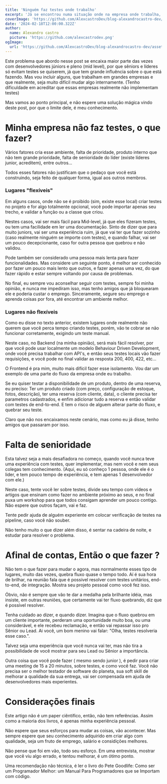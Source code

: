 ```yaml
---
title: 'Ninguém faz testes onde trabalho'
excerpt: 'Já se encontrou numa situação onde na empresa onde trabalha, ninguém faz testes?'
coverImage: 'https://github.com/AlexcastroDev/blog-alexandrocastro-dev/assets/10711649/81e56ec7-60ba-439c-b4f8-76e9ddd2f8f4'
date: '2024-02-18T12:00:00.322Z'
author:
  name: Alexandro castro
  picture: 'https://github.com/alexcastrodev.png'
ogImage:
  url: 'https://github.com/AlexcastroDev/blog-alexandrocastro-dev/assets/10711649/81e56ec7-60ba-439c-b4f8-76e9ddd2f8f4'
---
```


Este problema que abordo nesse post se encaixa maior parte das vezes com desenvolvedores júniors e pleno (mid level), por que sêniors e líderes só evitam testes se quiserem, já que tem grande influência sobre o que está fazendo. 
Mas vou incluir alguns, que trabalham em grandes empresas e que realmente, seja muito difícil mudar algo internamente. (Tenho dificuldade em acreditar que essas empresas realmente não implementam testes)

Mas vamos ao ponto principal, e não espere uma solução mágica vindo deste post, por que o limite dele, é meu conhecimento.

# Minha empresa não faz testes, o que fazer?

Vários fatores cria esse ambiente, falta de prioridade, produto interno que não tem grande prioridade, falta de senioridade do líder (existe líderes junior, acreditem), entre outros...

Todos esses fatores não justificam que o pedaço que você está construindo, seja feito de qualquer forma, igual aos outros membros.

### Lugares "flexíveis"

Em alguns casos, onde não se é proibido (sim, existe esse local) criar testes no projeto e for algo totalmente opcional, você pode importar apenas seu trecho, e validar a função ou a classe que criou.

Nestes casos, vai ser mais fácil para Mid-level, já que eles fizeram testes, ou tem uma facilidade em ler uma documentação. 
Sinto de dizer que para muito juniors, vai ser uma experiência ruim, já que vai ter que fazer sozinho (caso realmente ninguém se importe com testes), e quando falhar, vai ser um pouco decepcionante, caso for outra pessoa que quebrou e não validou.

Pode também ser considerado uma pessoa mais lenta para fazer funcionalidades. Mas considere um seguinte ponto, é melhor ser conhecido por fazer um pouco mais lento que outros, e fazer apenas uma vez, do que fazer rápido e estar sempre voltando por causa de problemas.

No final, eu sempre vou aconselhar seguir com testes, sempre foi minha opinião, e nunca me impediram isso, mas tenho amigos que já bloquearam ele e poderia custar o emprego. Sinceramente, segure seu emprego e aprenda coisas por fora, até encontrar um ambiente melhor.

### Lugares não flexíveis

Como eu disse no texto anterior, existem lugares onde realmente não querem que você perca tempo criando testes, porém, vão te cobrar se não funcionar corretamente, exigindo um teste manual.

Neste caso, no Backend (na minha opinião), será mais fácil resolver, por que você pode usar localmente um modelo Behaviour Driven Development, onde você precisa trabalhar com API's, e então seus testes locais vão fazer requisições, e você pode no final validar as resposta 200, 400, 422, etc...

O Frontend é pra mim, muito mais difícil fazer esse isolamento. Vou dar um exemplo de uma parte do fluxo da empresa onde eu trabalho.

Se eu quiser testar a disponibilidade de um produto, dentro de uma reserva, eu preciso: Ter um produto criado (com preço, configuração de estoque, fotos, descrição), ter uma reserva (com cliente, data), o cliente precisa ter parametros cadastrados, e enfim adicionar tudo a reserva e então validar com testes de end-to-end. E tem o risco de alguem alterar parte do fluxo, e quebrar seu teste.

Claro que não nos encaixamos neste cenário, mas como eu já disse, tenho amigos que passaram por isso.

# Falta de senioridade

Esta talvez seja a mais desafiadora no começo, quando você nunca teve uma experiência com testes, quer implementar, mas nem você e nem seus colegas tem conhecimento.
(Aqui, eu só conheço 1 pessoa, onde ele é o lider, e tem pouco tempo de experiência, e tem apenas 1 desenvolvedor com ele.)

Neste caso, tente você ler sobre testes, divide seu tempo com vídeos e artigos que ensinam como fazer no ambiente próximo ao seus, e no final puxa um workshop para que todos consigam aprender um pouco contigo. Não espere que outros façam, vai e faz.

Tente pedir ajuda de alguém experiente em colocar verificação de testes na pipeline, caso você não souber. 

Não tenho muito o que dizer além disso, é sentar na cadeira de noite, e estudar para resolver o problema.

# Afinal de contas, Então o que fazer ?

Não tem o que fazer para mudar o agora, mas normalmente esses tipo de lugares, muito das vezes, quebra fluxo quase o tempo todo. Aí é sua hora de brilhar, na reunião fala que é possível resolver com testes unitários, end-to-end, de integração. Mostra seu projeto pessoal como você fez isso. 

Óbvio, não é sempre que vão te dar a medalha pela brilhante idéia, mas insiste, em outras reuniões, que certamente vai ter fluxo quebrando, diz que é possível resolver.

Tenha cuidado ao dizer, e quando dizer. Imagina que o fluxo quebrou em um cliente importante, perderam uma oportunidade muito boa, ou uma considerável, e ele recebeu reclamação, e então vai repassar isso pro Sênior ou Lead. Ai você, um bom menino vai falar: "Olha, testes resolveria esse caso.".

Talvez seja uma experiência que você nunca vai ter, mas não tira a possibilidade de você mostrar para seu Lead ou Sênior a importância. 

Outra coisa que você pode fazer ( mesmo sendo junior ), é pedir para criar uma meeting de 15 a 20 minutos, sobre testes, e como você faz. Você não precisa ser o melhor testador de software do planeta, sua soft skill de melhorar a qualidade da sua entrega, vai ser compensada em ajuda de desenvolvedores mais experientes.


# Considerações finais

Este artigo não é um paper ciêntifico, então, não tem referências. Assim como a maioria dos livros, é apenas minha experiência pessoal.

Não espere que seus esforços para mudar as coisas, vão acontecer. Mas sempre espere que seu conhecimento adquirido em criar algo com qualidade, seja um fruto de emprego, salário e considições melhores.

Não pense que foi em vão, todo seu esforço. Em uma entrevista, mostrar que você viu algo errado, e tentou melhorar, é um ótimo ponto.

Uma recomendação não técnica, é ler o livro do Pete Goodlife: Como ser um Programador Melhor: um Manual Para Programadores que se Importam com código.